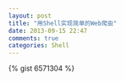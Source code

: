 ```yaml
---
layout: post
title: "用Shell实现简单的Web爬虫"
date: 2013-09-15 22:47
comments: true
categories: Shell
---
```


{% gist 6571304 %}